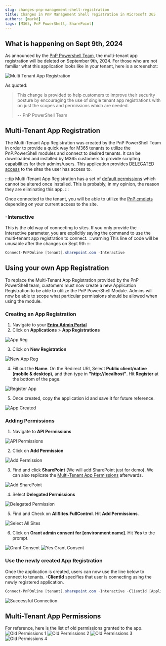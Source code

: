```yaml
---
slug: changes-pnp-management-shell-registration
title: Changes in PnP Management Shell registration in Microsoft 365
authors: [markd]
tags: [M365, PnP PowerShell, SharePoint]
---
```


## What is happening on Sept 9th, 2024

As announced by the [PnP Powershell Team](https://pnp.github.io/blog/post/changes-pnp-management-shell-registration), the multi-tenant app registration will be deleted on September 9th, 2024. For those who are not familiar what this application looks like in your tenant, here is a screenshot:

![Multi Tenant App Registration](./multi-tenant-app.jpg)

<!--truncate-->

As quoted:
>This change is provided to help customers to improve their security posture by encouraging the use of single tenant app registrations with on just the scopes and permissions which are needed.
>
> -- PnP PowerShell Team

## Multi-Tenant App Registration

The Multi-Tenant App Registration was created by the PnP PowerShell Team in order to provide a quick way for M365 tenants to utilize the PnP.PowerShell modules and connect to desired tenants. It can be downloaded and installed by M365 customers to provide scripting capabilities for their admins/users. This application provides [DELEGATED access](https://learn.microsoft.com/en-us/entra/identity-platform/delegated-access-primer) to the sites the user has access to. 

:::tip
Multi-Tenant App Registration has a set of [default permissions](./index.md#multi-tenant-app-permissions) which cannot be altered once installed. This is probably, in my opinion, the reason they are eliminating this app.
:::

Once connected to the tenant, you will be able to utilize the [PnP cmdlets](https://pnp.github.io/powershell/cmdlets/index.html) depending on your current access to the site.

### -Interactive
This is the old way of connecting to sites. If you only provide the -Interactive parameter, you are explicitly saying the command to use the multi-tenant app registration to connect.
:::warning
This line of code will be unusable after the changes on Sept 9th
:::
```powershell
Connect-PnPOnline [tenant].sharepoint.com -Interactive
```

## Using your own App Registration

To replace the Multi-Tenant App Registration provided by the PnP PowerShell team, customers must now create a new Application Registration to be able to utilize the PnP PowerShell Module. Admins will now be able to scope what particular permissions should be allowed when using the module.

### Creating an App Registration

1. Navigate to your **[Entra Admin Portal](https://aad.cmd.ms)**
2. Click on **Applications** > **App Registrations**

![App Reg](./app-reg.jpg)

3. Click on **New Registration**

![New App Reg](./new-app-reg.jpg)

4. Fill out the **Name**. On the Redirect URI, Select **Public client/native (mobile & desktop)**, and then type in **"http://localhost"**. Hit **Register** at the bottom of the page.

![Register App](./register-app.jpg)

5. Once created, copy the application id and save it for future reference.

![App Created](./copy-app-id.jpg)

### Adding Permissions

1. Navigate to **API Permissions**

![API Permissions](./api-permissions.jpg)

2. Click on **Add Permission**

![Add Permission](./add-permission.jpg)

3. Find and click **SharePoint** (We will add SharePoint just for demo). We can also replicate the [Multi-Tenant App Permissions](./index.md#multi-tenant-app-permissions) afterwards.

![Add SharePoint](./add-sharepoint.jpg)

4. Select **Delegated Permissions**

![Delegated Permission](./select-delegated.jpg)

5. Find and Check on **AllSites.FullControl**. Hit **Add Permissions**.

![Select All Sites](./select-allsites.jpg)

6. Click on **Grant admin consent for [environment name]**. Hit **Yes** to the prompt.

![Grant Consent](./grant-consent.jpg)
![Yes Grant Consent](./yes-grant-consent.jpg)

### Use the newly created App Registration

Once the application is created, users can now use the line below to connect to tenants. **-ClientId** specifies that user is connecting using the newly registered application.

```powershell
Connect-PnPOnline [tenant].sharepoint.com -Interactive -ClientId [ApplicationID]
```

![Successful Connection](./connect-success.jpg)


## Multi-Tenant App Permissions

For reference, here is the list of old permissions granted to the app.
![Old Permissions 1](./old-permissions-1.jpg)
![Old Permissions 2](./old-permissions-2.jpg)
![Old Permissions 3](./old-permissions-3.jpg)
![Old Permissions 4](./old-permissions-4.jpg)

